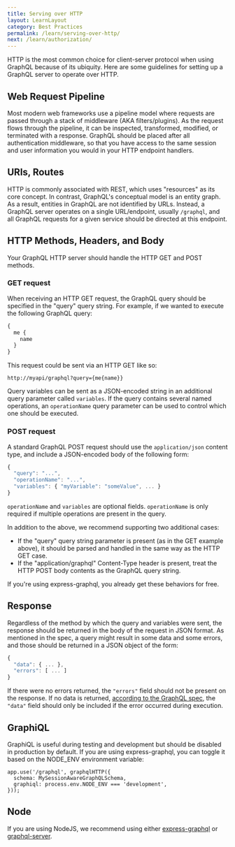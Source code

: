 ```yaml
---
title: Serving over HTTP
layout: LearnLayout
category: Best Practices
permalink: /learn/serving-over-http/
next: /learn/authorization/
---
```


HTTP is the most common choice for client-server protocol when using GraphQL because of its ubiquity. Here are some guidelines for setting up a GraphQL server to operate over HTTP.

## Web Request Pipeline
Most modern web frameworks use a pipeline model where requests are passed through a stack of middleware (AKA filters/plugins). As the request flows through the pipeline, it can be inspected, transformed, modified, or terminated with a response. GraphQL should be placed after all authentication middleware, so that you have access to the same session and user information you would in your HTTP endpoint handlers.

## URIs, Routes
HTTP is commonly associated with REST, which uses "resources" as its core concept. In contrast, GraphQL's conceptual model is an entity graph. As a result, entities in GraphQL are not identified by URLs. Instead, a GraphQL server operates on a single URL/endpoint, usually `/graphql`, and all GraphQL requests for a given service should be directed at this endpoint.

## HTTP Methods, Headers, and Body
Your GraphQL HTTP server should handle the HTTP GET and POST methods.

### GET request

When receiving an HTTP GET request, the GraphQL query should be specified in the "query" query string. For example, if we wanted to execute the following GraphQL query:

```graphql
{
  me {
    name
  }
}
```

This request could be sent via an HTTP GET like so:

```
http://myapi/graphql?query={me{name}}
```

Query variables can be sent as a JSON-encoded string in an additional query parameter called `variables`.  If the query contains several named operations, an `operationName` query parameter can be used to control which one should be executed.

### POST request

A standard GraphQL POST request should use the `application/json` content type, and include a JSON-encoded body of the following form:

```js
{
  "query": "...",
  "operationName": "...",
  "variables": { "myVariable": "someValue", ... }
}
```

`operationName` and `variables` are optional fields. `operationName` is only required if multiple operations are present in the query.

In addition to the above, we recommend supporting two additional cases:

* If the "query" query string parameter is present (as in the GET example above), it should be parsed and handled in the same way as the HTTP GET case.
* If the "application/graphql" Content-Type header is present, treat the HTTP POST body contents as the GraphQL query string.

If you're using express-graphql, you already get these behaviors for free.

## Response

Regardless of the method by which the query and variables were sent, the response should be returned in the body of the request in JSON format. As mentioned in the spec, a query might result in some data and some errors, and those should be returned in a JSON object of the form:

```js
{
  "data": { ... },
  "errors": [ ... ]
}
```

If there were no errors returned, the `"errors"` field should not be present on the response. If no data is returned, [according to the GraphQL spec](http://facebook.github.io/graphql/#sec-Data), the `"data"` field should only be included if the error occurred during execution.

## GraphiQL
GraphiQL is useful during testing and development but should be disabled in production by default. If you are using express-graphql, you can toggle it based on the NODE_ENV environment variable:

```
app.use('/graphql', graphqlHTTP({
  schema: MySessionAwareGraphQLSchema,
  graphiql: process.env.NODE_ENV === 'development',
}));
```

## Node
If you are using NodeJS, we recommend using either [express-graphql](https://github.com/graphql/express-graphql) or [graphql-server](https://github.com/apollostack/graphql-server).
